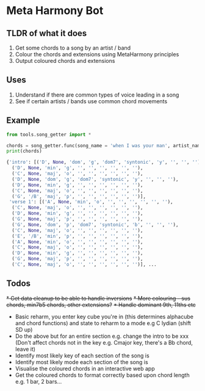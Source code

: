 # Meta Harmony Bot

## TLDR of what it does
1. Get some chords to a song by an artist / band
2. Colour the chords and extensions using MetaHarmony principles
3. Output coloured chords and extensions

## Uses
1. Understand if there are common types of voice leading in a song
2. See if certain artists / bands use common chord movements

## Example
```python
from tools.song_getter import *

chords = song_getter.func(song_name = 'when I was your man', artist_name = 'bruno mars')
print(chords)

{'intro': [('D', None, 'dom', 'g', 'dom7', 'syntonic', 'y', '', '', ''),
  ('D', None, 'min', 'g', '', '', '', '', '', ''),
  ('C', None, 'maj', 'o', '', '', '', '', '', ''),
  ('D', None, 'dom', 'g', 'dom7', 'syntonic', 'y', '', '', ''),
  ('D', None, 'min', 'g', '', '', '', '', '', ''),
  ('C', None, 'maj', 'o', '', '', '', '', '', ''),
  ('G', '/B', 'maj', 'p', '', '', '', '', '', '')],
 'verse 1': [('A', None, 'min', 'o', '', '', '', '', '', ''),
  ('C', None, 'maj', 'o', '', '', '', '', '', ''),
  ('D', None, 'min', 'g', '', '', '', '', '', ''),
  ('G', None, 'maj', 'p', '', '', '', '', '', ''),
  ('G', None, 'dom', 'p', 'dom7', 'syntonic', 'b', '', '', ''),
  ('C', None, 'maj', 'o', '', '', '', '', '', ''),
  ('E', '/B', 'min', 'p', '', '', '', '', '', ''),
  ('A', None, 'min', 'o', '', '', '', '', '', ''),
  ('C', None, 'maj', 'o', '', '', '', '', '', ''),
  ('D', None, 'min', 'g', '', '', '', '', '', ''),
  ('G', None, 'maj', 'p', '', '', '', '', '', ''),
  ('C', None, 'maj', 'o', '', '', '', '', '', '')], ...
```

## Todos
~~* Get data cleanup to be able to handle inversions~~
~~* More colouring - sus chords, min7b5 chords, other extensions?~~
~~* Handle dominant 9th, 11ths etc~~
* Basic reharm, you enter key cube you're in (this determines alphacube and chord functions) and state to reharm to a mode e.g C lydian (shift SD up)
* Do the above but for an entire section e.g. change the intro to be xxx
(Don't affect chords not in the key e.g. Cmajor key, there's a Bb chord, leave it)
* Identify most likely key of each section of the song is
* Identify most likely mode each section of the song is
* Visualise the coloured chords in an interactive web app
* Get the coloured chords to format correctly based upon chord length e.g. 1 bar, 2 bars...
